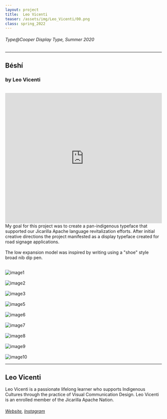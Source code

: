 ```yaml
---
layout: project
title:  Leo Vicenti
teaser: /assets/img/Leo_Vicenti/00.png
class: spring_2022
---
```

###### Type@Cooper Display Type, Summer 2020 ######
---
## Béshí ##
### by Leo Vicenti ###
<br>
<iframe width="100%" height="420" src="https://www.youtube.com/embed/jIvaEdOav44?rel=0&modestbranding=1&autohide=1&controls=1&showinfo=0&showtitle=0" title="YouTube video player" frameborder="0" allow="accelerometer; autoplay; clipboard-write; encrypted-media; gyroscope; picture-in-picture" allowfullscreen></iframe>
<br>
My goal for this project was to create a pan-indigenous typeface that supported our Jicarilla Apache language revitalization efforts. After initial creative directions the project manifested as a display typeface created for road signage applications.
<br><br>
The low expansion model was inspired by writing using a "shoe" style broad nib dip pen. 
<br><br>

![image1](/assets/img/Leo_Vicenti/01.png)
<br><br>
![image2](/assets/img/Leo_Vicenti/02.png)
<br><br>
![image3](/assets/img/Leo_Vicenti/03.png)
<br><br>
![image5](/assets/img/Leo_Vicenti/04.png)
<br><br>
![image6](/assets/img/Leo_Vicenti/05.png)
<br><br>
![image7](/assets/img/Leo_Vicenti/06.png)
<br><br>
![image8](/assets/img/Leo_Vicenti/07.png)
<br><br>
![image9](/assets/img/Leo_Vicenti/08.png)
<br><br>
![image10](/assets/img/Leo_Vicenti/09.png)

---
## Leo Vicenti ##
Leo Vicenti is a passionate lifelong learner who supports Indigenous Cultures through the practice of Visual Communication Design.
Leo Vicenti is an enrolled member of the Jicarilla Apache Nation.
<br>
###### [Website](https://lvicenti.com/), [Instagram](https://www.instagram.com/lowerearthorigin/) ######
